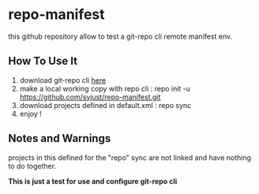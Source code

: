 # repo-manifest

this github repository allow to test a git-repo cli remote manifest env.

## How To Use It

1. download git-repo cli [here](https://gerrit.googlesource.com/git-repo)
2. make a local working copy with repo cli :
    repo init -u https://github.com/syjust/repo-manifest.git
3. download projects defined in default.xml :
    repo sync
4. enjoy !

## Notes and Warnings

projects in this defined for the "repo" sync are not linked and have nothing to do together.

**This is just a test for use and configure git-repo cli**

